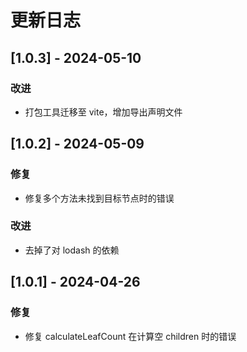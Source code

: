 # 更新日志

## [1.0.3] - 2024-05-10

### 改进

- 打包工具迁移至 vite，增加导出声明文件

## [1.0.2] - 2024-05-09

### 修复

- 修复多个方法未找到目标节点时的错误

### 改进

- 去掉了对 lodash 的依赖

## [1.0.1] - 2024-04-26

<!-- ### 新增

- 添加了一个新功能
- 实现了某个重要的功能 -->

### 修复

- 修复 calculateLeafCount 在计算空 children 时的错误

<!-- ### 改进

- 对某个功能进行了优化
- 提升了性能 -->